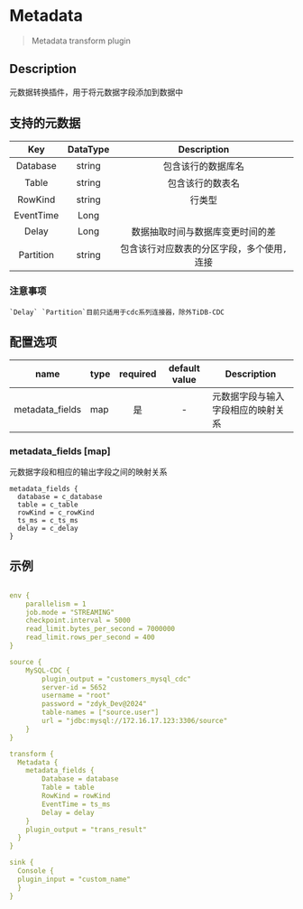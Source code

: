 # Metadata

> Metadata transform plugin

## Description
元数据转换插件，用于将元数据字段添加到数据中

## 支持的元数据

|    Key    | DataType |       Description       |
|:---------:|:--------:|:-----------------------:|
| Database  |  string  |        包含该行的数据库名        |
|   Table   |  string  |        包含该行的数表名         |
|  RowKind  |  string  |           行类型           |
| EventTime |   Long   |                         |
|   Delay   |   Long   |    数据抽取时间与数据库变更时间的差     |
| Partition |  string  | 包含该行对应数表的分区字段，多个使用`,`连接 |

### 注意事项
    `Delay` `Partition`目前只适用于cdc系列连接器，除外TiDB-CDC

## 配置选项

|      name       | type | required | default value | Description       |
|:---------------:|------|:--------:|:-------------:|-------------------|
| metadata_fields | map  |    是     |       -       | 元数据字段与输入字段相应的映射关系 |

### metadata_fields [map]

元数据字段和相应的输出字段之间的映射关系

```hocon
metadata_fields {
  database = c_database
  table = c_table
  rowKind = c_rowKind
  ts_ms = c_ts_ms
  delay = c_delay
}
```

## 示例

```yaml

env {
    parallelism = 1
    job.mode = "STREAMING"
    checkpoint.interval = 5000
    read_limit.bytes_per_second = 7000000
    read_limit.rows_per_second = 400
}

source {
    MySQL-CDC {
        plugin_output = "customers_mysql_cdc"
        server-id = 5652
        username = "root"
        password = "zdyk_Dev@2024"
        table-names = ["source.user"]
        url = "jdbc:mysql://172.16.17.123:3306/source"
    }
}

transform {
  Metadata {
    metadata_fields {
        Database = database
        Table = table
        RowKind = rowKind
        EventTime = ts_ms
        Delay = delay
    }
    plugin_output = "trans_result"
  }
}

sink {
  Console {
  plugin_input = "custom_name"
  }
}

```

